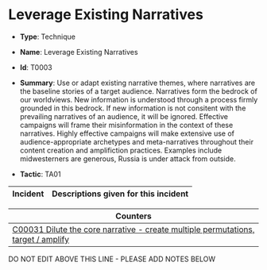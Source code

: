# Leverage Existing Narratives

* **Type**: Technique

* **Name**: Leverage Existing Narratives

* **Id**: T0003

* **Summary**: Use or adapt existing narrative themes, where narratives are the baseline stories of a target audience. Narratives form the bedrock of our worldviews. New information is understood through a process firmly grounded in this bedrock. If new information is not consitent with the prevailing narratives of an audience, it will be ignored. Effective campaigns will frame their misinformation in the context of these narratives. Highly effective campaigns will make extensive use of audience-appropriate archetypes and meta-narratives throughout their content creation and amplifiction practices. Examples include midwesterners are generous, Russia is under attack from outside.

* **Tactic**: TA01


| Incident | Descriptions given for this incident |
| -------- | -------------------- |



| Counters |
| -------- |
| [C00031 Dilute the core narrative - create multiple permutations, target / amplify](../counters/C00031.md) |
DO NOT EDIT ABOVE THIS LINE - PLEASE ADD NOTES BELOW